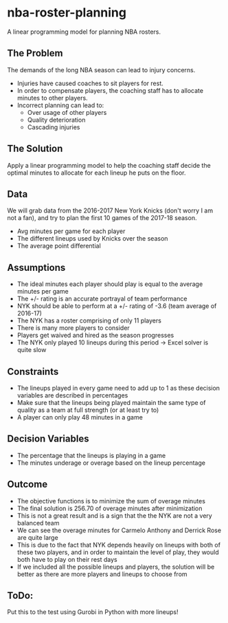 # nba-roster-planning
A linear programming model for planning NBA rosters.

## The Problem
The demands of the long NBA season can lead to injury concerns. 
  * Injuries have caused coaches to sit players for rest.
  * In order to compensate players, the coaching staff has to allocate minutes to other players.
  * Incorrect planning can lead to:
    * Over usage of other players
    * Quality deterioration
    * Cascading injuries
    
## The Solution
Apply a linear programming model to help the coaching staff decide the optimal minutes to allocate for each lineup he puts on the floor.

## Data
We will grab data from the 2016-2017 New York Knicks (don't worry I am not a fan), and try to plan the first 10 games of the 2017-18 season. 
  * Avg minutes per game for each player
  * The different lineups used by Knicks over the season
  * The average point differential

## Assumptions
* The ideal minutes each player should play is equal to the average minutes per game 
* The +/- rating is an accurate portrayal of team performance 
* NYK should be able to perform at a  +/- rating of -3.6 (team average of 2016-17)
* The NYK has a roster comprising of only 11 players
* There is many more players to consider
* Players get waived and hired as the season progresses
* The NYK only played 10 lineups during this period -> Excel solver is quite slow 

## Constraints
* The lineups played in every game need to add up to 1 as these decision variables are described in percentages
* Make sure that the lineups being played maintain the same type of quality as a team at full strength (or at least try to)
* A player can only play 48 minutes in a game

## Decision Variables
* The percentage that the lineups is playing in a game 
* The minutes underage or overage based on the lineup percentage

## Outcome
* The objective functions is to minimize the sum of overage minutes
* The final solution is 256.70 of overage minutes after minimization
* This is not a great result and is a sign that the the NYK are not a very balanced team
* We can see the overage minutes for Carmelo Anthony and Derrick Rose are quite large 
* This is due to the fact that NYK depends heavily on lineups with both of these two players, and in order to maintain the level of play, they would both have to play on their rest days
* If we included all the possible lineups and players, the solution will be better as there are more players and lineups to choose from 

## ToDo:
Put this to the test using Gurobi in Python with more lineups!
